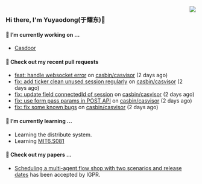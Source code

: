 <img align="right" src="https://github-readme-stats.vercel.app/api?username=leo220yuyaodog&show_icons=true&icon_color=805AD5&text_color=718096&bg_color=ffffff&hide_title=true" />

### Hi there, I'm Yuyaodong(于耀东)👋
#### 🔭 I’m currently working on ...
- [Casdoor](https://github.com/casdoor)

#### 🔨 Check out my recent pull requests

- [feat: handle websocket error](https://github.com/casbin/casvisor/pull/42) on [casbin/casvisor](https://github.com/casbin/casvisor) (2 days ago)
- [fix: add ticker clean unused session regularly](https://github.com/casbin/casvisor/pull/41) on [casbin/casvisor](https://github.com/casbin/casvisor) (2 days ago)
- [fix: update field connectedId of session](https://github.com/casbin/casvisor/pull/40) on [casbin/casvisor](https://github.com/casbin/casvisor) (2 days ago)
- [fix: use form pass params in POST API](https://github.com/casbin/casvisor/pull/39) on [casbin/casvisor](https://github.com/casbin/casvisor) (2 days ago)
- [fix: fix some known bugs](https://github.com/casbin/casvisor/pull/38) on [casbin/casvisor](https://github.com/casbin/casvisor) (2 days ago)

#### 🌱 I’m currently learning ...
- Learning the distribute system.
- Learning [MIT6.S081](https://pdos.csail.mit.edu/6.828/2021/schedule.html)

#### 📜 Check out my papers ...
- [Scheduling a multi-agent flow shop with two scenarios and release dates](https://www.tandfonline.com/doi/full/10.1080/00207543.2023.2188646) has been accepted by IGPR.

